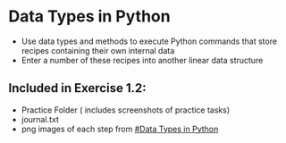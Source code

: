 # Data Types in Python
- Use data types and methods to execute Python commands that store recipes containing their
own internal data
- Enter a number of these recipes into another linear data structure

## Included in Exercise 1.2: 
- Practice Folder ( includes screenshots of practice tasks)
- journal.txt
- png images of each step from [#Data Types in Python](#data-types-in-python)

